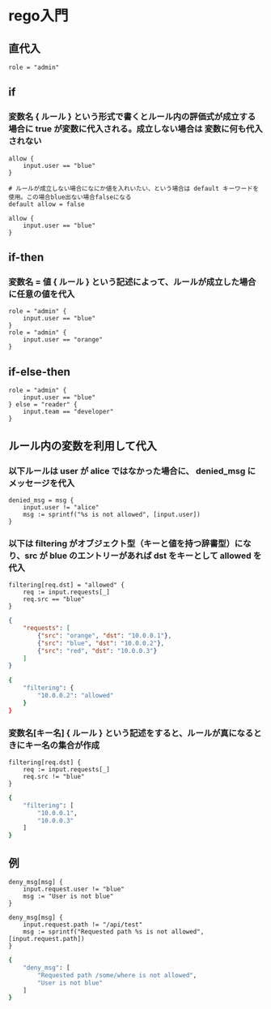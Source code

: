 # rego入門

## 直代入
```rego
role = "admin"
```

## if
### 変数名 { ルール } という形式で書くとルール内の評価式が成立する場合に true が変数に代入される。成立しない場合は 変数に何も代入されない
```rego
allow {
	input.user == "blue"
}

# ルールが成立しない場合になにか値を入れいたい、という場合は default キーワードを使用。この場合blue出ない場合falseになる
default allow = false

allow {
	input.user == "blue"
}
```

## if-then
### 変数名 = 値 { ルール } という記述によって、ルールが成立した場合に任意の値を代入
```rego
role = "admin" {
	input.user == "blue"
}
role = "admin" {
	input.user == "orange"
}
```

## if-else-then
```rego
role = "admin" {
	input.user == "blue"
} else = "reader" {
	input.team == "developer"
}
```


## ルール内の変数を利用して代入
### 以下ルールは user が alice ではなかった場合に、 denied_msg にメッセージを代入
```rego
denied_msg = msg {
    input.user != "alice"
    msg := sprintf("%s is not allowed", [input.user])
}
```


### 以下は filtering がオブジェクト型（キーと値を持つ辞書型）になり、src が blue のエントリーがあれば dst をキーとして allowed を代入
```rego
filtering[req.dst] = "allowed" {
    req := input.requests[_]
    req.src == "blue"
}
```
```json
{
	"requests": [
        {"src": "orange", "dst": "10.0.0.1"},
        {"src": "blue", "dst": "10.0.0.2"},
        {"src": "red", "dst": "10.0.0.3"}
    ]
}
```
```bash
{
    "filtering": {
        "10.0.0.2": "allowed"
    }
}
```
### 変数名[キー名] { ルール } という記述をすると、ルールが真になるときにキー名の集合が作成
```rego
filtering[req.dst] {
    req := input.requests[_]
    req.src != "blue"
}
```
```bash
{
    "filtering": [
        "10.0.0.1",
        "10.0.0.3"
    ]
}
```


## 例
```rego
deny_msg[msg] {
    input.request.user != "blue"
    msg := "User is not blue"
}

deny_msg[msg] {
    input.request.path != "/api/test"
    msg := sprintf("Requested path %s is not allowed", [input.request.path])
}
```

```bash
{
    "deny_msg": [
        "Requested path /some/where is not allowed",
        "User is not blue"
    ]
}
```
